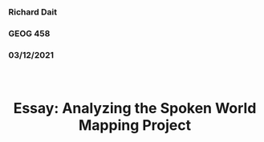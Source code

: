 <h3> Richard Dait
<h3> GEOG 458
<h3> 03/12/2021

</br>
</br>
</br>
<h1> <p align="center"> <b> Essay: Analyzing the Spoken World Mapping Project</b> </p> </br>
